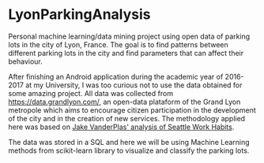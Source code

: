 # LyonParkingAnalysis
Personal machine learning/data mining project using open data of parking lots in the city of Lyon, France. The goal is to find patterns between different parking lots in the city and find parameters that can affect their behaviour.

After finishing an Android application during the academic year of 2016-2017 at my University, I was too curious not to use the data obtained for some amazing project. All data was collected from https://data.grandlyon.com/, an open-data plataform of the Grand Lyon metropole which aims to encourage citizen participation in the development of the city and in the creation of new services. The methodology applied here was based on [Jake VanderPlas' analysis of Seattle Work Habits](http://jakevdp.github.io/blog/2015/07/23/learning-seattles-work-habits-from-bicycle-counts/).

The data was stored in a SQL and here we will be using Machine Learning methods from scikit-learn library to visualize and classify the parking lots.
